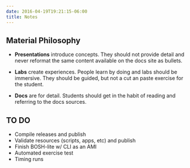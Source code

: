 ```yaml
---
date: 2016-04-19T19:21:15-06:00
title: Notes
---
```


## Material Philosophy

* **Presentations** introduce concepts. They should not provide detail and never reformat the same content available on the docs site as bullets.

* **Labs** create experiences.  People learn by doing and labs should be immersive.  They should be guided, but not a cut an paste exercise for the student.

* **Docs** are for detail. Students should get in the habit of reading and referring to the docs sources.


## TO DO

* Compile releases and publish
* Validate resources (scripts, apps, etc) and publish
* Finish BOSH-lite w/ CLI as an AMI
* Automated exercise test
* Timing runs
